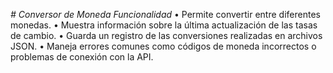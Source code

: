 <em> # Conversor de Moneda </em>
<em> Funcionalidad </em>
•	Permite convertir entre diferentes monedas.
•	Muestra información sobre la última actualización de las tasas de cambio.
•	Guarda un registro de las conversiones realizadas en archivos JSON.
•	Maneja errores comunes como códigos de moneda incorrectos o problemas de conexión con la API.
